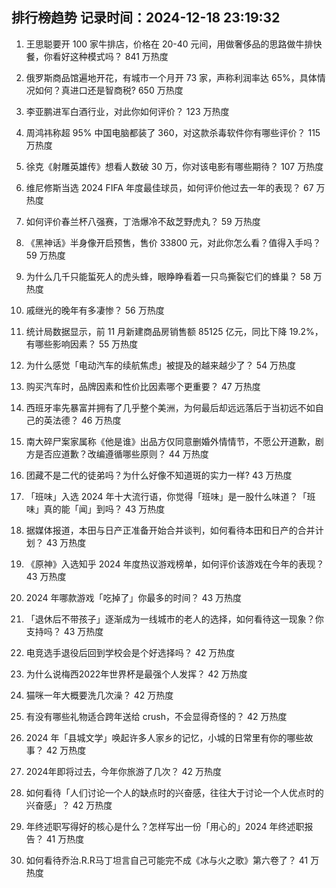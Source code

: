 
## 排行榜趋势 记录时间：2024-12-18 23:19:32
  
  1. 王思聪要开 100 家牛排店，价格在 20-40 元间，用做奢侈品的思路做牛排快餐，你看好这种模式吗？ 841 万热度
    
  2. 俄罗斯商品馆遍地开花，有城市一个月开 73 家，声称利润率达 65%，具体情况如何？真进口还是智商税? 650 万热度
    
  3. 李亚鹏进军白酒行业，对此你如何评价？ 123 万热度
    
  4. 周鸿祎称超 95% 中国电脑都装了 360，对这款杀毒软件你有哪些评价？ 115 万热度
    
  5. 徐克《射雕英雄传》想看人数破 30 万，你对该电影有哪些期待？ 107 万热度
    
  6. 维尼修斯当选 2024 FIFA 年度最佳球员，如何评价他过去一年的表现？ 67 万热度
    
  7. 如何评价春兰杯八强赛，丁浩爆冷不敌芝野虎丸？ 59 万热度
    
  8. 《黑神话》半身像开启预售，售价 33800 元，对此你怎么看？值得入手吗？ 59 万热度
    
  9. 为什么几千只能蜇死人的虎头蜂，眼睁睁看着一只鸟撕裂它们的蜂巢？ 58 万热度
    
  10. 戚继光的晚年有多凄惨？ 56 万热度
    
  11. 统计局数据显示，前 11 月新建商品房销售额 85125 亿元，同比下降 19.2%，有哪些影响因素？ 55 万热度
    
  12. 为什么感觉「电动汽车的续航焦虑」被提及的越来越少了？ 54 万热度
    
  13. 购买汽车时，品牌因素和性价比因素哪个更重要？ 47 万热度
    
  14. 西班牙率先暴富并拥有了几乎整个美洲，为何最后却远远落后于当初远不如自己的英法德？ 46 万热度
    
  15. 南大碎尸案家属称《他是谁》出品方仅同意删婚外情情节，不愿公开道歉，剧方是否应道歉？改编遵循哪些原则？ 44 万热度
    
  16. 团藏不是二代的徒弟吗？为什么好像不知道斑的实力一样? 43 万热度
    
  17. 「班味」入选 2024 年十大流行语，你觉得「班味」是一股什么味道？「班味」真的能「闻」到吗？ 43 万热度
    
  18. 据媒体报道，本田与日产正准备开始合并谈判，如何看待本田和日产的合并计划？ 43 万热度
    
  19. 《原神》入选知乎 2024 年度热议游戏榜单，如何评价该游戏在今年的表现？ 43 万热度
    
  20. 2024 年哪款游戏「吃掉了」你最多的时间？ 43 万热度
    
  21. 「退休后不带孩子」逐渐成为一线城市的老人的选择，如何看待这一现象？你支持吗？ 43 万热度
    
  22. 电竞选手退役后回到学校会是个好选择吗？ 42 万热度
    
  23. 为什么说梅西2022年世界杯是最强个人发挥？ 42 万热度
    
  24. 猫咪一年大概要洗几次澡？ 42 万热度
    
  25. 有没有哪些礼物适合跨年送给 crush，不会显得奇怪的？ 42 万热度
    
  26. 2024 年「县城文学」唤起许多人家乡的记忆，小城的日常里有你的哪些故事？ 42 万热度
    
  27. 2024年即将过去，今年你旅游了几次？ 42 万热度
    
  28. 如何看待「人们讨论一个人的缺点时的兴奋感，往往大于讨论一个人优点时的兴奋感」？ 42 万热度
    
  29. 年终述职写得好的核心是什么？怎样写出一份「用心的」2024 年终述职报告？ 41 万热度
    
  30. 如何看待乔治.R.R马丁坦言自己可能完不成《冰与火之歌》第六卷了？ 41 万热度
    